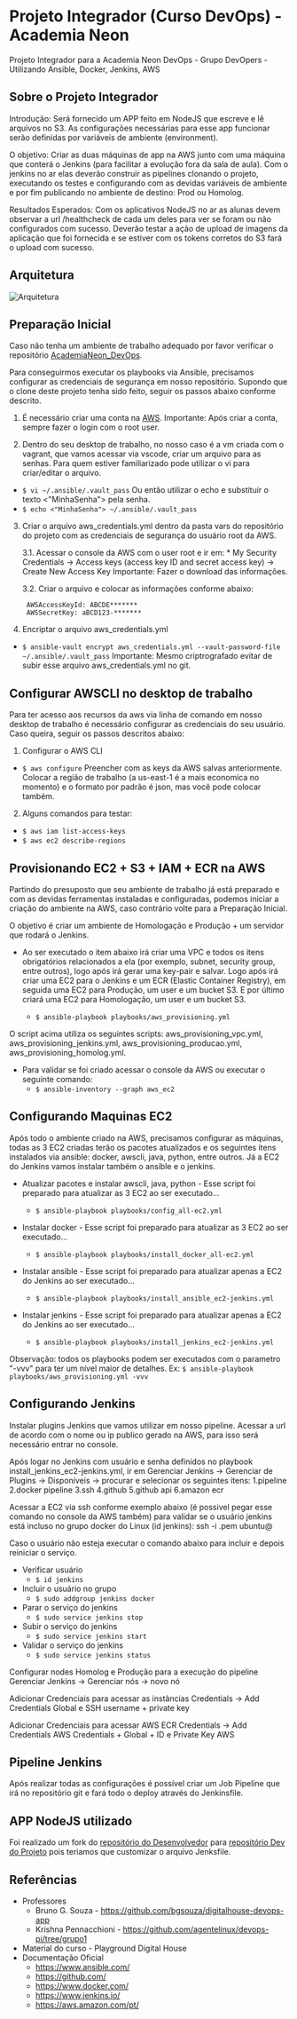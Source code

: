 # Projeto Integrador (Curso DevOps) - Academia Neon
Projeto Integrador para a Academia Neon DevOps - Grupo DevOpers - Utilizando Ansible, Docker, Jenkins, AWS

## Sobre o Projeto Integrador
Introdução: Será fornecido um APP feito em NodeJS que escreve e lê arquivos no S3. As configurações necessárias para esse app funcionar serão definidas por variáveis de ambiente (environment).

O objetivo: Criar as duas máquinas de app na AWS junto com uma máquina que conterá o Jenkins (para facilitar a evolução
fora da sala de aula). Com o jenkins no ar elas deverão construir as pipelines clonando o projeto, executando os testes e configurando 
com as devidas variáveis de ambiente e por fim publicando no ambiente de destino: Prod ou Homolog.

Resultados Esperados: Com os aplicativos NodeJS no ar as alunas devem observar a url /healthcheck de cada um deles para ver se foram ou não configurados com sucesso. Deverão testar a ação de upload de imagens da aplicação que foi fornecida e se estiver com os tokens corretos do S3 fará o upload com sucesso.

## Arquitetura

![Arquitetura](docs/DevOpers_ArquiteturaPI.jpg)

## Preparação Inicial
Caso não tenha um ambiente de trabalho adequado por favor verificar o repositório [AcademiaNeon_DevOps](https://github.com/andresavs/AcademiaNeon_DevOps).

Para conseguirmos executar os playbooks via Ansible, precisamos configurar as credenciais de segurança em nosso repositório. Supondo que o clone deste projeto tenha sido feito, seguir os passos abaixo conforme descrito.

1. É necessário criar uma conta na [AWS](https://portal.aws.amazon.com/billing/signup#/start). 
Importante: Após criar a conta, sempre fazer o login com o root user. 

2. Dentro do seu desktop de trabalho, no nosso caso é a vm criada com o vagrant, que vamos acessar via vscode, criar um arquivo para as senhas.
Para quem estiver familiarizado pode utilizar o vi para criar/editar o arquivo.
* `$ vi ~/.ansible/.vault_pass`
Ou então utilizar o echo e substituir o texto <"MinhaSenha"> pela senha.
* `$ echo <"MinhaSenha"> ~/.ansible/.vault_pass`

3. Criar o arquivo aws_credentials.yml dentro da pasta vars do repositório do projeto com as credenciais de segurança do usuário root da AWS.

    3.1. Acessar o console da AWS com o user root e ir em:
        * My Security Credentials → Access keys (access key ID and secret access key) → Create New Access Key
        Importante: Fazer o download das informações.

    3.2. Criar o arquivo e colocar as informações conforme abaixo:

        AWSAccessKeyId: ABCDE******* 
        AWSSecretKey: aBCD123-*******

4. Encriptar o arquivo aws_credentials.yml
* `$ ansible-vault encrypt aws_credentials.yml --vault-password-file ~/.ansible/.vault_pass`
Importante: Mesmo criptrografado evitar de subir esse arquivo aws_credentials.yml no git.

## Configurar AWSCLI no desktop de trabalho
Para ter acesso aos recursos da aws via linha de comando em nosso desktop de trabalho é necessário configurar as credenciais do seu usuário. Caso queira, seguir os passos descritos abaixo:

1. Configurar o AWS CLI
* `$ aws configure`
Preencher com as keys da AWS salvas anteriormente. Colocar a região de trabalho (a us-east-1 é a mais economica no momento) e o formato por padrão é json, mas você pode colocar também.

2. Alguns comandos para testar:
* `$ aws iam list-access-keys` 
* `$ aws ec2 describe-regions` 

## Provisionando EC2 + S3 + IAM + ECR na AWS
Partindo do presuposto que seu ambiente de trabalho já está preparado e com as devidas ferramentas instaladas e configuradas, podemos iniciar a criação do ambiente na AWS, caso contrário volte para a Preparação Inicial.

O objetivo é criar um ambiente de Homologação e Produção + um servidor que rodará o Jenkins.
* Ao ser executado o item abaixo irá criar uma VPC e todos os itens obrigatórios relacionados a ela (por exemplo, subnet, security group, entre outros), logo após irá gerar uma key-pair e salvar. Logo após irá criar uma EC2 para o Jenkins e um ECR (Elastic Container Registry), em seguida uma EC2 para Produção, um user e um bucket S3. E por último criará uma EC2 para Homologação, um user e um bucket S3.

    * `$ ansible-playbook playbooks/aws_provisioning.yml`

O script acima utiliza os seguintes scripts: aws_provisioning_vpc.yml, aws_provisioning_jenkins.yml, aws_provisioning_producao.yml, aws_provisioning_homolog.yml.

* Para validar se foi criado acessar o console da AWS ou executar o seguinte comando:
    * `$ ansible-inventory --graph aws_ec2`

## Configurando Maquinas EC2 
Após todo o ambiente criado na AWS, precisamos configurar as máquinas, todas as 3 EC2 criadas terão os pacotes atualizados e os seguintes itens instalados via ansible: docker, awscli, java, python, entre outros. Já a EC2 do Jenkins vamos instalar também o ansible e o jenkins. 

* Atualizar pacotes e instalar awscli, java, python - Esse script foi preparado para atualizar as 3 EC2 ao ser executado...
    * `$ ansible-playbook playbooks/config_all-ec2.yml`

* Instalar docker - Esse script foi preparado para atualizar as 3 EC2 ao ser executado...
    * `$ ansible-playbook playbooks/install_docker_all-ec2.yml`

* Instalar ansible - Esse script foi preparado para atualizar apenas a EC2 do Jenkins ao ser executado...
    * `$ ansible-playbook playbooks/install_ansible_ec2-jenkins.yml`

* Instalar jenkins - Esse script foi preparado para atualizar apenas a EC2 do Jenkins ao ser executado...
    * `$ ansible-playbook playbooks/install_jenkins_ec2-jenkins.yml`

Observação: todos os playbooks podem ser executados com o parametro "-vvv" para ter um nível maior de detalhes. Ex: `$ ansible-playbook playbooks/aws_provisioning.yml -vvv`     

## Configurando Jenkins 
Instalar plugins Jenkins que vamos utilizar em nosso pipeline.
Acessar a url de acordo com o nome ou ip publico gerado na AWS, para isso será necessário entrar no console.

Após logar no Jenkins com usuário e senha definidos no playbook install_jenkins_ec2-jenkins.yml, ir em Gerenciar Jenkins → Gerenciar de Plugins → Disponíveis → procurar e selecionar os seguintes itens:
    1.pipeline
    2.docker pipeline
    3.ssh
    4.github
    5.github api
    6.amazon ecr

Acessar a EC2 via ssh conforme exemplo abaixo (é possivel pegar esse comando no console da AWS também) para validar se o usuário jenkins está incluso no grupo docker do Linux (id jenkins):
ssh -i <chave que salvou>.pem ubuntu@<nome ou ip publico>   

Caso o usuário não esteja executar o comando abaixo para incluir e depois reiniciar o serviço.
* Verificar usuário
    * `$ id jenkins` 
* Incluir o usuário no grupo
    * `$ sudo addgroup jenkins docker` 
* Parar o serviço do jenkins
    * `$ sudo service jenkins stop`
* Subir o serviço do jenkins
    * `$ sudo service jenkins start`
* Validar o serviço do jenkins
    * `$ sudo service jenkins status`

Configurar nodes Homolog e Produção para a execução do pipeline
Gerenciar Jenkins → Gerenciar nós → novo nó

Adicionar Credenciais para acessar as instâncias
Credentials → Add Credentials
Global e SSH username + private key

Adicionar Credenciais para acessar AWS ECR
Credentials → Add Credentials
AWS Credentials + Global + ID e Private Key AWS

## Pipeline Jenkins
Após realizar todas as configurações é possível criar um Job Pipeline que irá no repositório git e fará todo o deploy através do Jenkinsfile.

## APP NodeJS utilizado
Foi realizado um fork do [repositório do Desenvolvedor](https://github.com/bgsouza/digitalhouse-devops-app.git) para [repositório Dev do Projeto](https://github.com/andresavs/digitalhouse-devops-app.git) pois teriamos que customizar o arquivo Jenksfile.

## Referências
* Professores
    * Bruno G. Souza - https://github.com/bgsouza/digitalhouse-devops-app
    * Krishna Pennacchioni - https://github.com/agentelinux/devops-pi/tree/grupo1
* Material do curso - Playground Digital House
* Documentação Oficial
    * https://www.ansible.com/
    * https://github.com/
    * https://www.docker.com/
    * https://www.jenkins.io/
    * https://aws.amazon.com/pt/
